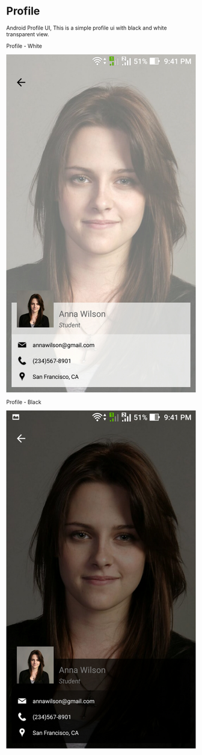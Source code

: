# Profile


Android Profile UI, This is a simple profile ui with black and white transparent view.

Profile - White

![Profile - White](https://github.com/GauthamArumugam/fundroid/blob/master/profilewhite.jpg)

Profile - Black

![Profile - White](https://github.com/GauthamArumugam/fundroid/blob/master/profileblack.jpg)


